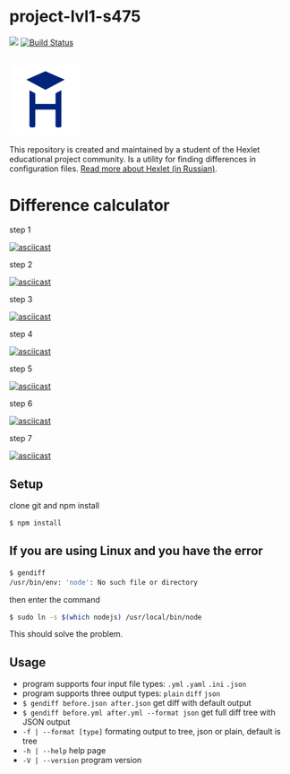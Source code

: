 # project-lvl1-s475

<a href="https://codeclimate.com/github/serikoff/project-lvl2-s475/maintainability"><img src="https://api.codeclimate.com/v1/badges/f9c52808aa4310e5db39/maintainability" /></a>
[![Build Status](https://travis-ci.org/serikoff/project-lvl2-s475.svg?branch=master)](https://travis-ci.org/serikoff/project-lvl2-s475)

##
[![Hexlet Ltd. logo](https://raw.githubusercontent.com/Hexlet/hexletguides.github.io/master/images/hexlet_logo128.png)](https://ru.hexlet.io/pages/about?utm_source=github&utm_medium=link&utm_campaign=nodejs-package)

This repository is created and maintained by a student of the Hexlet educational project community. Is a utility for finding differences in configuration files. [Read more about Hexlet (in Russian)](https://ru.hexlet.io/pages/about?utm_source=github&utm_medium=link&utm_campaign=nodejs-package).

##

# Difference calculator
step 1

[![asciicast](https://asciinema.org/a/Sbx6g1k1cr1AtvIKjxQRQyvQd.png)](https://asciinema.org/a/Sbx6g1k1cr1AtvIKjxQRQyvQd)

step 2

[![asciicast](https://asciinema.org/a/7m6lM4bEcIXi10RchalqAHkwg.png)](https://asciinema.org/a/7m6lM4bEcIXi10RchalqAHkwg)

step 3 

[![asciicast](https://asciinema.org/a/Hijdg8YQtV6eHmeK7v8HvVJii.png)](https://asciinema.org/a/Hijdg8YQtV6eHmeK7v8HvVJii)

step 4

[![asciicast](https://asciinema.org/a/1SaFcR5v0ULY4ejaQl05v3Unq.png)](https://asciinema.org/a/1SaFcR5v0ULY4ejaQl05v3Unq)

step 5 

[![asciicast](https://asciinema.org/a/7ycCL4pBj8xXTGjvHSAlc7ZPl.png)](https://asciinema.org/a/7ycCL4pBj8xXTGjvHSAlc7ZPl)

step 6 

[![asciicast](https://asciinema.org/a/NC2yM83oGGzCcsLyMUQne8KLO.png)](https://asciinema.org/a/NC2yM83oGGzCcsLyMUQne8KLO)

step 7

[![asciicast](https://asciinema.org/a/3g6lAThyFivGXIv7shjheVDt1.png)](https://asciinema.org/a/3g6lAThyFivGXIv7shjheVDt1)



## Setup

clone git and npm install

```sh
$ npm install
```

## If you are using Linux and you have the error 
```sh
$ gendiff
/usr/bin/env: 'node': No such file or directory
```
then enter the command 
```sh
$ sudo ln -s $(which nodejs) /usr/local/bin/node
```
This should solve the problem.

## Usage

* program supports four input file types: `.yml` `.yaml` `.ini` `.json`
* program supports three output types: `plain` `diff` `json`
* `$ gendiff before.json after.json` get diff with default output
* `$ gendiff before.yml after.yml --format json` get full diff tree with JSON output
* `-f | --format [type]` formating output to tree, json or plain, default is tree
* `-h | --help` help page
* `-V | --version` program version